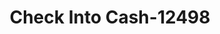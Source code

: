 ---
f_zip-code: 23430
f_state-code: VA
title: Check Into Cash-12498
f_phone: 757-357-4660
f_city-only: Smithfield
f_address: 13420 Benns Church Blvd Smithfield
f_location-unique-id: '12498'
slug: check-into-cash-12498
updated-on: '2024-05-30T13:46:58.046Z'
created-on: '2024-05-30T13:36:59.803Z'
published-on: '2024-05-30T13:54:32.469Z'
f_city-state: cms/city/smithfield-va.md
f_company: cms/company/check-into-cash.md
f_state: cms/state/virginia.md
layout: '[payday-loan].html'
tags: payday-loan
---